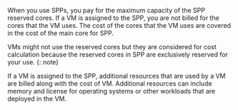 


When you use SPPs, you pay for the maximum capacity of the SPP reserved cores. If a VM is assigned to the SPP, you are not billed for the cores that the VM uses. The cost of the cores that the VM uses are covered in the cost of the main core for SPP.

VMs might not use the reserved cores but they are considered for cost calculation because the reserved cores in SPP are exclusively reserved for your use.
{: note}

If a VM is assigned to the SPP, additional resources that are used by a VM are billed along with the cost of VM. Additional resources can include memory and license for operating systems or other workloads that are deployed in the VM.
